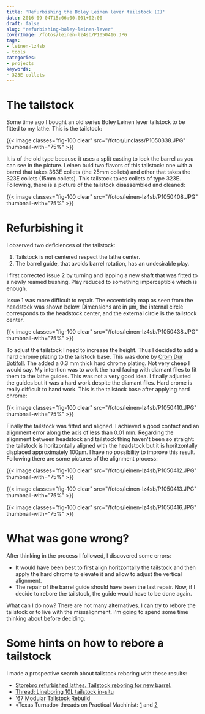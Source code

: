 ```yaml
---
title: 'Refurbishing the Boley Leinen lever tailstock (I)'
date: 2016-09-04T15:06:00.001+02:00
draft: false
slug: "refurbishing-boley-leinen-lever"
coverImage: /fotos/leinen-lz4sb/P1050416.JPG
tags:
- leinen-lz4sb
- tools
categories:
- projects
keywords:
- 323E collets
---
```



# The tailstock

Some time ago I bought an old series Boley Leinen lever tailstock to
be fitted to my lathe. This is the tailstock:

{{< image classes="fig-100 clear"  src="/fotos/unclass/P1050338.JPG" thumbnail-with="75%" >}}

It is of the old type because it uses a split casting to lock the
barrel as you can see in the picture. Leinen buid two flavors of this
tailstock: one with a barrel that takes 363E collets (the 25mm
collets) and other that takes the 323E collets (15mm collets). This
tailstock takes collets of type 323E. Following, there is a picture of
the tailstock disassembled and cleaned:

{{< image classes="fig-100 clear"  src="/fotos/leinen-lz4sb/P1050408.JPG" thumbnail-with="75%" >}}


# Refurbishing it

I observed two deficiences of the tailstock:

1.  Tailstock is not centered respect the lathe center.
2.  The barrel guide, that avoids barrel rotation, has an undesirable play.

I first corrected issue 2 by turning and lapping a new shaft that was
fitted to a newly reamed bushing. Play reduced to something
imperceptible which is enough.

Issue 1 was more difficult to repair. The eccentricity map as seen
from the headstock was shown below. Dimensions are in µm, the internal
circle corresponds to the headstock center, and the external circle is
the tailstock center.

{{< image classes="fig-100 clear"  src="/fotos/leinen-lz4sb/P1050438.JPG" thumbnail-with="75%" >}}

To adjust the tailstock I need to increase the height. Thus I decided
to add a hard chrome plating to the tailstock base. This was done by
[Crom Dur Botifoll](http://www.cromodurobotifoll.com/en). The added a
0.3 mm thick hard chrome plating. Not very cheep I would say.  My
intention was to work the hard facing with diamant files to fit them
to the lathe guides. This was not a very good idea. I finally adjusted
the guides but it was a hard work despite the diamant files. Hard
crome is really difficult to hand work. This is the tailstock base
after applying hard chrome:

{{< image classes="fig-100 clear"  src="/fotos/leinen-lz4sb/P1050410.JPG" thumbnail-with="75%" >}}

Finally the tailstock was fitted and aligned. I achieved a good
contact and an alignment error along the axis of less than 0.01
mm. Regarding the alignment between headstock and tailstock thing
haven't been so straight: the tailstock is horitzontally aligned with
the headstock but it is horitzontally displaced approximately 100µm. I
have no possibility to improve this result. Following there are some
pictures of the alignment process:

{{< image classes="fig-100 clear"  src="/fotos/leinen-lz4sb/P1050412.JPG" thumbnail-with="75%" >}}

{{< image classes="fig-100 clear"  src="/fotos/leinen-lz4sb/P1050413.JPG" thumbnail-with="75%" >}}

{{< image classes="fig-100 clear"  src="/fotos/leinen-lz4sb/P1050416.JPG" thumbnail-with="75%" >}}


# What was gone wrong?

After thinking in the process I followed, I discovered some errors:

*   It would have been best to first align horitzontally the tailstock
    and then apply the hard chrome to elevate it and allow to adjust
    the vertical alignment.
*   The repair of the barrel guide should have been the last
    repair. Now, if I decide to rebore the tailstock, the guide would
    have to be done again.

What can I do now? There are not many alternatives. I can try to
rebore the tailstock or to live with the missalignment. I'm going to
spend some time thinking about before deciding.


# Some hints on how to rebore a tailstock

I made a prospective search about tailstock reboring with these results:

*   [Storebro refurbished lathes. Tailstock reboring for new barrel.](https://www.youtube.com/watch?v=ayVp2DMitpU)
*   [Thread: Lineboring 10L tailstock in-situ](http://www.practicalmachinist.com/vb/south-bend-lathes/lineboring-10l-tailstock-situ-288886)
*   ['67 Modular Tailstock Rebuild](http://www.practicalmachinist.com/vb/monarch-lathes/67-modular-tailstock-rebuild-187322/)
*   «Texas Turnado» threads on Practical Machinist: [1](http://www.practicalmachinist.com/vb/general/possible-hone-bore-tailstock-accurately-enough-home-shop-252364-post1887395/#post1887395) and [2](http://www.practicalmachinist.com/vb/schaublin-cazeneuve-weiler-graziano-mori-seiki-lathes/sag-12-restoration-progress-237940-post1897104/#post1897104)
